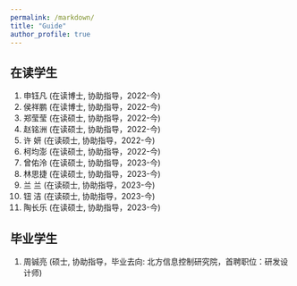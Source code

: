 ```yaml
---
permalink: /markdown/
title: "Guide"
author_profile: true
---
```


在读学生
----------------
1. 申钰凡 (在读博士, 协助指导，2022-今)
2. 侯祥鹏 (在读博士, 协助指导，2022-今)
3. 郑莹莹 (在读硕士, 协助指导，2022-今)
4. 赵铭洲 (在读硕士, 协助指导，2022-今)
5. 许  妍 (在读硕士, 协助指导，2022-今)
6. 柯均澎 (在读硕士, 协助指导，2022-今)
7. 曾佑泠 (在读硕士, 协助指导，2023-今)
8. 林思捷 (在读硕士, 协助指导，2023-今)
9. 兰  兰 (在读硕士, 协助指导，2023-今)
10. 钮  洁 (在读硕士, 协助指导，2023-今)
11. 陶长乐 (在读硕士, 协助指导，2023-今)

毕业学生
-----------------
1. 周铖亮 (硕士, 协助指导，毕业去向: 北方信息控制研究院，首聘职位：研发设计师)
